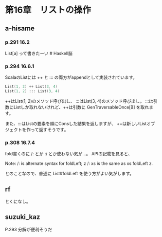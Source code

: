 # 第16章　リストの操作

## a-hisame

### p.291 16.2

List[a] って書きたーい # Haskell脳

### p.294 16.6.1

ScalaのListには ++ と ::: の両方がappendとして実装されています。

```scala
List(1, 2) ++ List(3, 4)
List(1, 2) ::: List(3, 4)
```

++はList(1, 2)のメソッド呼び出し、 :::はList(3, 4)のメソッド呼び出し。
:::は引数にListしか取れないけれど、++は引数に GenTraversableOnce[B] を取れます。

また、:::はListの要素を順にConsした結果を返しますが、
++は新しいListオブジェクトを作って返すそうです。

### p.308 16.7.4

fold書くのに /: とか :\ とか使わない気が…。
APIの記載を見ると、

Note: /: is alternate syntax for foldLeft; z /: xs is the same as xs foldLeft z.

とのことなので、普通に List#foldLeft を使う方がよい気がします。


## rf

とくになし。

## suzuki_kaz

P.293 分解が便利そうだ
